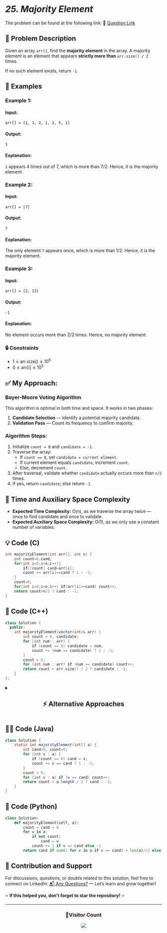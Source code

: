 # _25. Majority Element_

The problem can be found at the following link: 🔗 [Question Link](https://www.geeksforgeeks.org/problems/majority-element-1587115620/1)

## **🧩 Problem Description**

Given an array `arr[]`, find the **majority element** in the array. A majority element is an element that appears **strictly more than** `arr.size() / 2` times.

If no such element exists, return `-1`.

## **📘 Examples**

### **Example 1:**

#### **Input:**

`arr[] = [1, 1, 2, 1, 3, 5, 1]`

#### **Output:**

`1`

#### **Explanation:**

`1` appears 4 times out of 7, which is more than 7/2. Hence, it is the majority element.

### **Example 2:**

#### **Input:**

`arr[] = [7]`

#### **Output:**

`7`

#### **Explanation:**

The only element `7` appears once, which is more than 1/2. Hence, it is the majority element.

### **Example 3:**

#### **Input:**

`arr[] = [2, 13]`

#### **Output:**

`-1`

#### **Explanation:**

No element occurs more than 2/2 times. Hence, no majority element.

### **🔒 Constraints**

- $1 \leq \text{arr.size()} \leq 10^5$
- $0 \leq \text{arr[i]} \leq 10^5$

## **✅ My Approach:**

### **Boyer-Moore Voting Algorithm**

This algorithm is optimal in both time and space. It works in two phases:

1. **Candidate Selection** — Identify a potential majority candidate.
2. **Validation Pass** — Count its frequency to confirm majority.

### **Algorithm Steps:**

1. Initialize `count = 0` and `candidate = -1`.
2. Traverse the array:
   - If `count == 0`, set `candidate = current element`.
   - If current element equals `candidate`, increment `count`.
   - Else, decrement `count`.
3. After traversal, validate whether `candidate` actually occurs more than `n/2` times.
4. If yes, return `candidate`; else return `-1`.

## **🧮 Time and Auxiliary Space Complexity**

- **Expected Time Complexity:** O(n), as we traverse the array twice — once to find candidate and once to validate.
- **Expected Auxiliary Space Complexity:** O(1), as we only use a constant number of variables.

## **💡 Code (C)**

```c
int majorityElement(int arr[], int n) {
    int count=0,cand;
    for(int i=0;i<n;i++){
        if(!count) cand=arr[i];
        count += arr[i]==cand ? 1 : -1;
    }
    count=0;
    for(int i=0;i<n;i++) if(arr[i]==cand) count++;
    return count>n/2 ? cand : -1;
}
```

## **🧠 Code (C++)**

```cpp
class Solution {
  public:
    int majorityElement(vector<int>& arr) {
        int count = 0, candidate;
        for (int num : arr) {
            if (count == 0) candidate = num;
            count += (num == candidate) ? 1 : -1;
        }
        count = 0;
        for (int num : arr) if (num == candidate) count++;
        return count > arr.size() / 2 ? candidate : -1;
    }
};
```

<details>
<summary><h2 align="center">⚡ Alternative Approaches</h2></summary>

## 📊 **2️⃣ Hash Map Frequency Count**

### **Algorithm Steps:**

1. Traverse the array and store the count of each element using a hash map.
2. Iterate through the map and return the element with frequency > n/2.

```cpp
class Solution {
  public:
    int majorityElement(vector<int>& arr) {
        unordered_map<int, int> freq;
        for (int x : arr) freq[x]++;
        for (auto &p : freq)
            if (p.second > arr.size() / 2)
                return p.first;
        return -1;
    }
};
```

#### 📝 **Complexity Analysis:**

- **Expected Time Complexity:** O(n), as we iterate over the array and map once.
- **Expected Auxiliary Space Complexity:** O(n), due to extra space for frequency map.

## 📊 **3️⃣ Sorting + Middle Element**

### **Algorithm Steps:**

1. Sort the array.
2. Pick the middle element at index `n/2` as the candidate.
3. Count its frequency to validate.

```cpp
class Solution {
  public:
    int majorityElement(vector<int>& arr) {
        sort(arr.begin(), arr.end());
        int candidate = arr[arr.size() / 2];
        int count = count_if(arr.begin(), arr.end(), [&](int x){ return x == candidate; });
        return count > arr.size() / 2 ? candidate : -1;
    }
};
```

#### 📝 **Complexity Analysis:**

- **Expected Time Complexity:** O(n log n), due to sorting.
- **Expected Auxiliary Space Complexity:** O(1), assuming in-place sort.

## 📊 **4️⃣ Bit Manipulation**

### **Algorithm Steps:**

1. For each bit (0–31), count the number of times it is set across all elements.
2. If a bit is set in more than n/2 elements, include it in the result.
3. Finally, validate the constructed number.

```cpp
class Solution {
  public:
    int majorityElement(vector<int>& arr) {
        int n = arr.size(), result = 0;
        for (int i = 0; i < 32; i++) {
            int bitCount = 0;
            for (int num : arr)
                if ((num >> i) & 1) bitCount++;
            if (bitCount > n / 2) result |= (1 << i);
        }
        int count = count_if(arr.begin(), arr.end(), [&](int x){ return x == result; });
        return count > n / 2 ? result : -1;
    }
};
```

#### 📝 **Complexity Analysis:**

- **Expected Time Complexity:** O(n), as we check all bits over all elements.
- **Expected Auxiliary Space Complexity:** O(1), using only fixed variables.

### 🆚 **Comparison of Approaches**

| **Approach**                 | ⏱️ **Time**   | 🗂️ **Space** | ✅ **Pros**               | ⚠️ **Cons**                |
| ---------------------------- | ------------- | ------------ | ------------------------- | -------------------------- |
| **Boyer-Moore Voting**       | 🟢 O(n)       | 🟢 O(1)      | Optimal time and space    | Requires verification pass |
| **Hash Map Frequency**       | 🟢 O(n)       | 🔴 O(n)      | Very easy to code         | Extra memory usage         |
| **Sorting + Middle Element** | 🔴 O(n log n) | 🟢 O(1)      | Simple logic after sort   | Sorting overhead           |
| **Bit Manipulation**         | 🟢 O(n)       | 🟢 O(1)      | Efficient, constant space | Bit logic slightly tricky  |

### ✅ **Best Choice?**

| **Scenario**                            | **Recommended Approach**    |
| --------------------------------------- | --------------------------- |
| ✅ Space and speed optimized            | 🥇 Boyer-Moore Voting       |
| ✅ Quick implementation with clarity    | 🥈 Hash Map Frequency       |
| ✅ Sorting already needed or acceptable | 🥉 Sorting + Middle Element |
| ✅ Exploring bit-level ideas            | 🤓 Bit Manipulation         |

</details>

## **🧑‍💻 Code (Java)**

```java
class Solution {
    static int majorityElement(int[] a) {
        int cand=0, count=0;
        for (int v : a) {
            if (count == 0) cand = v;
            count += v == cand ? 1 : -1;
        }
        count = 0;
        for (int v : a) if (v == cand) count++;
        return count > a.length / 2 ? cand : -1;
    }
}
```

## **🐍 Code (Python)**

```python
class Solution:
    def majorityElement(self, a):
        count = cand = 0
        for v in a:
            if not count:
                cand = v
            count += 1 if v == cand else -1
        return cand if sum(1 for v in a if v == cand) > len(a)//2 else -1
```

## 🧠 Contribution and Support

For discussions, questions, or doubts related to this solution, feel free to connect on LinkedIn: [📬 Any Questions?](https://www.linkedin.com/in/patel-hetkumar-sandipbhai-8b110525a/) — Let’s learn and grow together!

⭐ **If this helped you, don't forget to star the repository!** ⭐

---

<div align="center">
  <h3><b>📍Visitor Count</b></h3>
</div>

<p align="center">
  <img src="https://visitor-badge.laobi.icu/badge?page_id=Hunterdii.GeeksforGeeks-POTD" />
</p>
